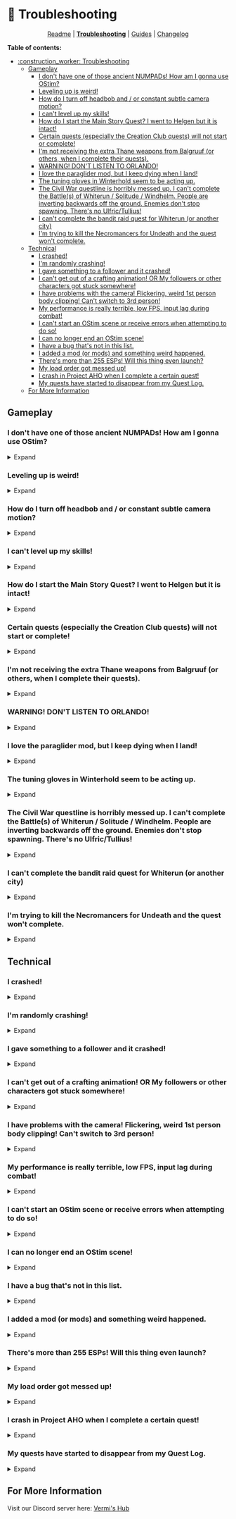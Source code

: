 # :construction_worker: Troubleshooting

<p align="center">
  <a href="/README.md">Readme</a></b> |
  <b><a href="/TROUBLESHOOTING.md">Troubleshooting</a></b> |
  <a href="/guides/">Guides</a> |
  <a href="/CHANGELOG.md">Changelog</a>
</p>

**Table of contents:**
- [:construction\_worker: Troubleshooting](#construction_worker-troubleshooting)
  - [Gameplay](#gameplay)
    - [I don't have one of those ancient NUMPADs! How am I gonna use OStim?](#i-dont-have-one-of-those-ancient-numpads-how-am-i-gonna-use-ostim)
    - [Leveling up is weird!](#leveling-up-is-weird)
    - [How do I turn off headbob and / or constant subtle camera motion?](#how-do-i-turn-off-headbob-and--or-constant-subtle-camera-motion)
    - [I can't level up my skills!](#i-cant-level-up-my-skills)
    - [How do I start the Main Story Quest? I went to Helgen but it is intact!](#how-do-i-start-the-main-story-quest-i-went-to-helgen-but-it-is-intact)
    - [Certain quests (especially the Creation Club quests) will not start or complete!](#certain-quests-especially-the-creation-club-quests-will-not-start-or-complete)
    - [I'm not receiving the extra Thane weapons from Balgruuf (or others, when I complete their quests).](#im-not-receiving-the-extra-thane-weapons-from-balgruuf-or-others-when-i-complete-their-quests)
    - [WARNING! DON'T LISTEN TO ORLANDO!](#warning-dont-listen-to-orlando)
    - [I love the paraglider mod, but I keep dying when I land!](#i-love-the-paraglider-mod-but-i-keep-dying-when-i-land)
    - [The tuning gloves in Winterhold seem to be acting up.](#the-tuning-gloves-in-winterhold-seem-to-be-acting-up)
    - [The Civil War questline is horribly messed up. I can't complete the Battle(s) of Whiterun / Solitude / Windhelm. People are inverting backwards off the ground. Enemies don't stop spawning. There's no Ulfric/Tullius!](#the-civil-war-questline-is-horribly-messed-up-i-cant-complete-the-battles-of-whiterun--solitude--windhelm-people-are-inverting-backwards-off-the-ground-enemies-dont-stop-spawning-theres-no-ulfrictullius)
    - [I can't complete the bandit raid quest for Whiterun (or another city)](#i-cant-complete-the-bandit-raid-quest-for-whiterun-or-another-city)
    - [I'm trying to kill the Necromancers for Undeath and the quest won't complete.](#im-trying-to-kill-the-necromancers-for-undeath-and-the-quest-wont-complete)
  - [Technical](#technical)
    - [I crashed!](#i-crashed)
    - [I'm randomly crashing!](#im-randomly-crashing)
    - [I gave something to a follower and it crashed!](#i-gave-something-to-a-follower-and-it-crashed)
    - [I can't get out of a crafting animation! OR My followers or other characters got stuck somewhere!](#i-cant-get-out-of-a-crafting-animation-or-my-followers-or-other-characters-got-stuck-somewhere)
    - [I have problems with the camera! Flickering, weird 1st person body clipping! Can't switch to 3rd person!](#i-have-problems-with-the-camera-flickering-weird-1st-person-body-clipping-cant-switch-to-3rd-person)
    - [My performance is really terrible, low FPS, input lag during combat!](#my-performance-is-really-terrible-low-fps-input-lag-during-combat)
    - [I can't start an OStim scene or receive errors when attempting to do so!](#i-cant-start-an-ostim-scene-or-receive-errors-when-attempting-to-do-so)
    - [I can no longer end an OStim scene!](#i-can-no-longer-end-an-ostim-scene)
    - [I have a bug that's not in this list.](#i-have-a-bug-thats-not-in-this-list)
    - [I added a mod (or mods) and something weird happened.](#i-added-a-mod-or-mods-and-something-weird-happened)
    - [There's more than 255 ESPs! Will this thing even launch?](#theres-more-than-255-esps-will-this-thing-even-launch)
    - [My load order got messed up!](#my-load-order-got-messed-up)
    - [I crash in Project AHO when I complete a certain quest!](#i-crash-in-project-aho-when-i-complete-a-certain-quest)
    - [My quests have started to disappear from my Quest Log.](#my-quests-have-started-to-disappear-from-my-quest-log)
  - [For More Information](#for-more-information)

## Gameplay

### I don't have one of those ancient NUMPADs! How am I gonna use OStim?
<details>
  <summary>Expand</summary>
The _OStim_ controls can be remapped in the MCM for that mod. It may be difficult to find enough free keys without a NUMPAD.
</details>

### Leveling up is weird!
<details>
  <summary>Expand</summary>
The prompt to level up your skills will appear after you level up. 

Not working? The uncapper preset prevents skills from leveling beyond your level +18, to a maximum of twice your level. If your skill won't go up any further, try gaining a level!

Skill not leveling up upon reading a skill book? Make sure you're not at the cap, then check for any debuffs to skill gain on your magic effects tab. Take care of those, then try again.
</details>

### How do I turn off headbob and / or constant subtle camera motion?
<details>
  <summary>Expand</summary>
You didn't run the MCM recording because it disables the headbob effect. The list is horribly broken without that recording, so start over and actually read the Readme document.
</details>

### I can't level up my skills!
<details>
  <summary>Expand</summary>
This is due to a _Static Skill Leveling_ conflict. If you have _any_ effect on your character that either reduces or increases Skill XP by any amount, the point distribution will seem to work, but nothing will actually increase in the Statistics menu. This will also prevent Skill Books from increasing Skills. Most commonly this is due to XP penalties from survival-related debuffs, so before leveling up, make certain you take care of all your physical needs. You might also want to verify that you apply your Skill Points only when all similar effects are inactive. If you have made certain of this and still can't get Skill Points, ensure that you are not at the Skill Cap for your race. The cap can be identified in the Statistics menu as a red or gold bar above the name of the skill. If you wish to level these further, you will need to gain more Character Levels.
</details>

### How do I start the Main Story Quest? I went to Helgen but it is intact!
<details>
  <summary>Expand</summary>
This mod uses _Alternate Perspective_, in which you can observe and walk through Helgen's destruction as a neutral bystander. To witness Alduin's first attack in centuries, travel to Helgen and choose the "Rent A Room (Start Intro)" option. Then sleep in the bed that the innkeeper offers you for at least one hour. The intro will begin as soon as you step outside. Bear in mind it is important to complete this step relatively early as many later quest stages rely on it. See the question below.
</details>

### Certain quests (especially the Creation Club quests) will not start or complete!
<details>
  <summary>Expand</summary>
A lot of quest stages in later quests are directly reliant on **ALL** the quest triggers -- including event, interaction, and location-based triggers -- being activated during the intro sequence in which Alduin destroys Helgen. If you are finding that Uthgerd will not brawl with you, Ysolda will not ask you for the mammoth tusk, you can't talk to the Creation Club pets, or _Saints and Seducers_ NPCs are not responding, go back and do Helgen. I am also extremely skeptical of all starts which skip this part of the game, including the "Dragonborn" start from the dragon statue in the opening room as well as the "Skip Intro" start in the Helgen Inn's basement.
</details>

### I'm not receiving the extra Thane weapons from Balgruuf (or others, when I complete their quests).
<details>
  <summary>Expand</summary>
These quests are all on a rather buggy time delay. I don't know why, but this has been confirmed with multiple user reports, and it happens with LOTD and just its patches. If you want to receive all the Thane weapons legitimately, do not delay in completing their quests. For Balgruuf, do Helgen almost from the beginning of the game and complete everything up through Mimilnur (the first dragon attack) as soon as you can. Otherwise you won't get them. For the other Thane quests, don't mess around after you start them. Complete them and get the weapons. Otherwise you will have to console them in.
</details>

### WARNING! DON'T LISTEN TO ORLANDO!
<details>
  <summary>Expand</summary>
Upon entering a certain inn, you will be given the option to stab a certain Vigilant of Stendarr with a Needle. **DO NOT DO THIS.** This is basically a means by which veterans to the "VIGILANT" mod can skip 3/4 of the mod to get to the fun stuff at the end. You will be _extremely_ underpowered and _utterly_ clueless as to what is going on if you do this. **SO DON'T DO IT!!** No, there is no way back. You will have to load from before you did what the obviously evil dude told you to do.
</details>

### I love the paraglider mod, but I keep dying when I land!
<details>
  <summary>Expand</summary>
Known bug I'm afraid, I guess it doesn't always perfectly detect the landing event. To prevent this, just make sure you always close and reopen the paraglider right before you land. And, of course, always save before you jump! (Wish we could do that IRL.)
</details>

### The tuning gloves in Winterhold seem to be acting up.
<details>
  <summary>Expand</summary>
Try removing them and equipping them in between attempts. I dunno either, man.
</details>

### The Civil War questline is horribly messed up. I can't complete the Battle(s) of Whiterun / Solitude / Windhelm. People are inverting backwards off the ground. Enemies don't stop spawning. There's no Ulfric/Tullius!
<details>
  <summary>Expand</summary>
The Civil War questline is incredibly broken even in vanilla Skyrim partially due to the large actor count and infinitely spawning enemies. Pile on CGO scripting all attack patterns and animations and Ultimate Dodge scripting all movement and you have a recipe for disaster. Even if you do manage to complete it, countless other quests will be broken due to destroyed buildings / dead NPCs / flagged variables. It's recommended that you complete this questchain near the very end of your playthrough, if at all. If you choose to do so, I recommend keeping the following things in mind:

1. Infinite enemy spawns are based around the destructible barricades. Hit them three times with a weapon or Destruction spell to destroy them and stop spawns in that area.
2. The above does not always work. If you find enemies never stop spawning, _sprint_ to the capitol building of the city you are attempting to reclaim (Dragonsreach, Castle Dour, etc) and make your way inside.
3. The conclusion of the Battle for Whiterun / Solitude / Windhelm is triggered by entering this capitol building.
4. You do not need to escort Ulfric, Galmar, Tullius, Likke or anyone else all the way to the capitol building. Sometimes they won't even spawn when you enter the city! Merely entering it yourself is enough. Just as followers appear beside you, so will the faction leaders.
5. Enjoy the rest of your horribly broken playthrough.
</details>

### I can't complete the bandit raid quest for Whiterun (or another city)
<details>
  <summary>Expand</summary>
The Quest Objective to keep the Guard Captain alive is optional and he is extremely weak. Most likely he will die. You can still complete the quest if he does, you will just not receive any reward from the city (which is a worthless reward not worth the work IMO).
</details>

### I'm trying to kill the Necromancers for Undeath and the quest won't complete.
<details>
  <summary>Expand</summary>
Yeah, this is just a buggy part of this mod, at least when included in a large modlist like this. After clearing the ritual site, try opening console and typing `killall`. That should clear the quest. If that doesn't work, highlight the dead Necromancers and type `resurrect` followed by `killall.` If this STILL doesn't work, you will probably have to repeat this portion until it does.
</details>

## Technical

### I crashed!
<details>
  <summary>Expand</summary>
Slow down there pardner. Skyrim crashes all the time, less so in vanilla but more so with over 700 mods. First make sure it crashes the next time you do the exact same thing. If it does, drop by the support channels on Discord and give as much detail as possible and I'll fix it.
</details>

### I'm randomly crashing!
<details>
  <summary>Expand</summary>
You probably don't have enough paged RAM. Skyrim is very badly optimized. Try increasing your pagefile size. Refer to the primary README document for details. 
</details>

### I gave something to a follower and it crashed!
<details>
  <summary>Expand</summary>
Was it less than a full stack of arrows but more than half of that stack of arrows? Yeah, this is a bug and can't be fixed. Don't do that!

If it was something else, first launch the game and try it again. If it happens again report it and tell me which item it was!
</details>

### I can't get out of a crafting animation! OR My followers or other characters got stuck somewhere!
<details>
  <summary>Expand</summary>
Bugs such as this are common to many lists, and `moveto player` is the go-to solution. If you get stuck in a crafting or other SFW animation, open the console with the **tilde** key (to the left of the number 1 along the top of your keyboard) and type `player.moveto player`. That will get you out of it. I find that getting stuck in animations is common if you are attempting to craft or do some repetitive animation in first person. The list should switch you to third automatically but you could try doing so yourself before mining ores, brewing potions, etc.

If an NPC gets stuck on some landscape or architecture, you can use a similar command. For followers imported into Nether, you can strike the `F6` key to teleport them all to you at once. (Especially useful if you are sprinting in the Overworld.) Keep in mind that "SUPER" followers such as Inigo and Lucien **CANNOT** be imported into Nether. If other NPCs get stuck, open console just as above, and click on them until they are highlighted in white. (You may need to scroll your mouse wheel until this occurs.) Then type `moveto player` and they will appear close to you and should be able to continue.
</details>

### I have problems with the camera! Flickering, weird 1st person body clipping! Can't switch to 3rd person!
<details>
  <summary>Expand</summary>
These are all caused by the extremely janky customization that makes first person POV sex under OStim a possibility. You are probably better off disabling both "Improved Camera" and the "Improved Camera INI" in the left pane of MO2. They do not have traditional ESPs, so your save will be fine. For a compromise, you can switch _to_ third person with the "F" key, and _back_ to first person with the scroll wheel. yes it is quite jank
</details>

### My performance is really terrible, low FPS, input lag during combat!
<details>
  <summary>Expand</summary>
Refer to the primary readme and ensure you meet all the system specification requirements and that your performance settings are correct on your motherboard. If you still have bad performance, try the performance improvement suggestions at the end of the primary readme.
</details>

### I can't start an OStim scene or receive errors when attempting to do so!
<details>
  <summary>Expand</summary>
The first thing you can try is navigating to the _OStim_ MCM and selecting the "Update All" option near the bottom left. Close all menus and wait about 60 seconds, then attempt your adult interaction again. 

If this doesn't work, perhaps one of the _OStim_ plugins did not install properly via _Wabbajack._ Try right-clicking on the _OStim NG_ mod in _Mod Organizer 2_ and selecting "reinstall." There shouldn't be any options to choose, so just click through. Launch the game and attempt your adult interaction again.

If this *STILL* doesn't work, Refer to the readme and keep reinstalling the list until the error messages go away. 
</details>

### I can no longer end an OStim scene!
<details>
  <summary>Expand</summary>
Ensure that you do not have "Freecam At Start" enabled. Sometimes this stops functioning properly on long playthroughs.
</details>

### I have a bug that's not in this list.
<details>
  <summary>Expand</summary>
I'm afraid you're going to have to brave the Realm of the Discord Mods. I know. It's a bit like visiting the Swamp of Sadness in _Neverending Story_ which has also just been invaded by an infestation of Rodents of Unusual Size.
</details>

### I added a mod (or mods) and something weird happened.
<details>
  <summary>Expand</summary>
Feed free to stop by our server and talk about it. We're usually willing to help unless you did something crazy like add seven huge quest mods, all available patches for those mods, and all available LOTD patches for those mods and their patches. Then you're on your own! You can always browse _Lively's Learn To Mod Series_ to get info on how to change any modlist you want. Just if you're going to lose your mind about it and try to pile on 50 SexLab mods try not to bother anyone else about it yeah?

https://github.com/LivelyDismay/Learn-To-Mod
</details>

### There's more than 255 ESPs! Will this thing even launch?
<details>
  <summary>Expand</summary>
Yes. ESPs flagged as ESL don't count. Double click the little number to see how many real ESPs there are.
</details>

### My load order got messed up!
<details>
  <summary>Expand</summary>
I have included backups. Click the swirly arrows. There's one for the load order (right pane) and one for the install order (left pane). Be sure to get the most recent one!
</details>

### I crash in Project AHO when I complete a certain quest!
<details>
  <summary>Expand</summary>
Try this. Load before you start the quest's conclusion. Complete a step. Save. Reload. Complete the next step. Continue until you finish the quest without crashing. I have confirmation that this does work.
</details>

### My quests have started to disappear from my Quest Log.
<details>
  <summary>Expand</summary>
Skyrim uses a very tiny variable to keep track of these. The maximum number of quests you can have, both active **AND COMPLETED,** cannot exceed 255. When this happens, the older quests will start to vanish. _There is no way around this limitation, it is hard-coded into the game._ If you somehow find yourself playing the hundreds of hours required to do this many quests, read and follow the directions in this mod when you first notice the problem: https://www.nexusmods.com/skyrimspecialedition/mods/56130  You can also find a Synthesis / Mutagen version of this Quest Recovery tool if you are more advanced. There is also a Quest Recover MCM you can run to get the missing quests back.
</details>

## For More Information

Visit our Discord server here:
[Vermi's Hub](https://discord.gg/hRCYPMpX7J)
